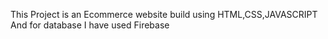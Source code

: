 This Project is an Ecommerce website build using HTML,CSS,JAVASCRIPT And for database I have used Firebase
